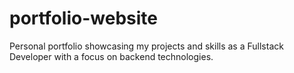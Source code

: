 # portfolio-website
Personal portfolio showcasing my projects and skills as a Fullstack Developer with a focus on backend technologies.
